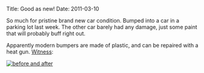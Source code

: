 Title: Good as new!
Date: 2011-03-10

So much for pristine brand new car condition. Bumped into a car in a parking 
lot last week. The other car barely had any damage, just some paint that will
probably buff right out.

Apparently modern bumpers are made of plastic, and can be repaired with a heat
gun. [Witness][2]:

[![before and after][1]][2]

   [1]: //http://pwnguin.net/media/photologue/photos/cache/subaru-before-after_display.jpg
   [2]: //pwnguin.net/albumsphotologue/photo/subaru-before-after/
